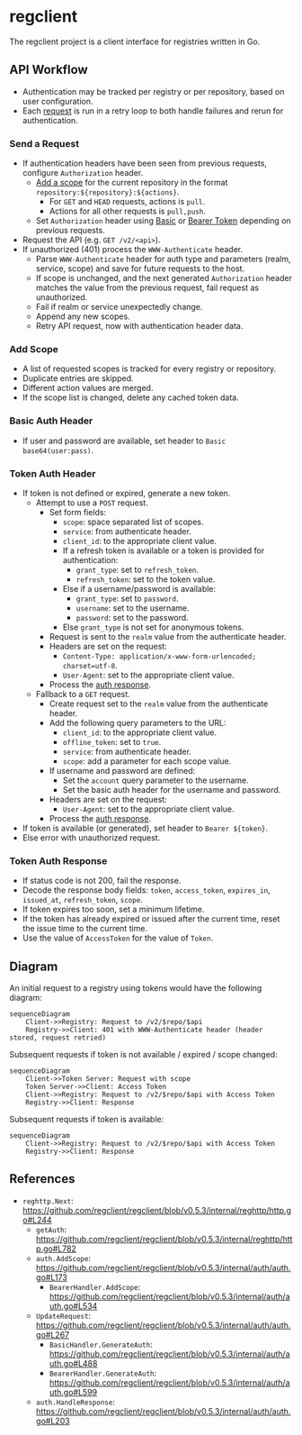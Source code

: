 # regclient

The regclient project is a client interface for registries written in Go.

## API Workflow

- Authentication may be tracked per registry or per repository, based on user configuration.
- Each [request](#send-a-request) is run in a retry loop to both handle failures and rerun for authentication.

### Send a Request

- If authentication headers have been seen from previous requests, configure `Authorization` header.
  - [Add a scope](#add-scope) for the current repository in the format `repository:${repository}:${actions}`.
    - For `GET` and `HEAD` requests, actions is `pull`.
    - Actions for all other requests is `pull,push`.
  - Set `Authorization` header using [Basic](#basic-auth-header) or [Bearer Token](#token-auth-header) depending on previous requests.
- Request the API (e.g. `GET /v2/<api>`).
- If unauthorized (401) process the `WWW-Authenticate` header.
  - Parse `WWW-Authenticate` header for auth type and parameters (realm, service, scope) and save for future requests to the host.
  - If scope is unchanged, and the next generated `Authorization` header matches the value from the previous request, fail request as unauthorized.
  - Fail if realm or service unexpectedly change.
  - Append any new scopes.
  - Retry API request, now with authentication header data.

### Add Scope

- A list of requested scopes is tracked for every registry or repository.
- Duplicate entries are skipped.
- Different action values are merged.
- If the scope list is changed, delete any cached token data.

### Basic Auth Header

- If user and password are available, set header to `Basic base64(user:pass)`.

### Token Auth Header

- If token is not defined or expired, generate a new token.
  - Attempt to use a `POST` request.
    - Set form fields:
      - `scope`: space separated list of scopes.
      - `service`: from authenticate header.
      - `client_id`: to the appropriate client value.
      - If a refresh token is available or a token is provided for authentication:
        - `grant_type`: set to `refresh_token`.
        - `refresh_token`: set to the token value.
      - Else if a username/password is available:
        - `grant_type`: set to `password`.
        - `username`: set to the username.
        - `password`: set to the password.
      - Else `grant_type` is not set for anonymous tokens.
    - Request is sent to the `realm` value from the authenticate header.
    - Headers are set on the request:
      - `Content-Type: application/x-www-form-urlencoded; charset=utf-8`.
      - `User-Agent`: set to the appropriate client value.
    - Process the [auth response](#token-auth-response).
  - Fallback to a `GET` request.
    - Create request set to the `realm` value from the authenticate header.
    - Add the following query parameters to the URL:
      - `client_id`: to the appropriate client value.
      - `offline_token`: set to `true`.
      - `service`: from authenticate header.
      - `scope`: add a parameter for each scope value.
    - If username and password are defined:
      - Set the `account` query parameter to the username.
      - Set the basic auth header for the username and password.
    - Headers are set on the request:
      - `User-Agent`: set to the appropriate client value.
    - Process the [auth response](#token-auth-response).
- If token is available (or generated), set header to `Bearer ${token}`.
- Else error with unauthorized request.

### Token Auth Response

- If status code is not 200, fail the response.
- Decode the response body fields: `token`, `access_token`, `expires_in`, `issued_at`, `refresh_token`, `scope`.
- If token expires too soon, set a minimum lifetime.
- If the token has already expired or issued after the current time, reset the issue time to the current time.
- Use the value of `AccessToken` for the value of `Token`.

## Diagram

An initial request to a registry using tokens would have the following diagram:

```mermaid
sequenceDiagram
    Client->>Registry: Request to /v2/$repo/$api
    Registry->>Client: 401 with WWW-Authenticate header (header stored, request retried)
```

Subsequent requests if token is not available / expired / scope changed:

```mermaid
sequenceDiagram
    Client->>Token Server: Request with scope
    Token Server->>Client: Access Token
    Client->>Registry: Request to /v2/$repo/$api with Access Token
    Registry->>Client: Response
```

Subsequent requests if token is available:

```mermaid
sequenceDiagram
    Client->>Registry: Request to /v2/$repo/$api with Access Token
    Registry->>Client: Response
```

## References

- `reghttp.Next`: <https://github.com/regclient/regclient/blob/v0.5.3/internal/reghttp/http.go#L244>
  - `getAuth`: <https://github.com/regclient/regclient/blob/v0.5.3/internal/reghttp/http.go#L782>
  - `auth.AddScope`: <https://github.com/regclient/regclient/blob/v0.5.3/internal/auth/auth.go#L173>
    - `BearerHandler.AddScope`: <https://github.com/regclient/regclient/blob/v0.5.3/internal/auth/auth.go#L534>
  - `UpdateRequest`: <https://github.com/regclient/regclient/blob/v0.5.3/internal/auth/auth.go#L267>
    - `BasicHandler.GenerateAuth`: <https://github.com/regclient/regclient/blob/v0.5.3/internal/auth/auth.go#L488>
    - `BearerHandler.GenerateAuth`: <https://github.com/regclient/regclient/blob/v0.5.3/internal/auth/auth.go#L599>
  - `auth.HandleResponse`: <https://github.com/regclient/regclient/blob/v0.5.3/internal/auth/auth.go#L203>

